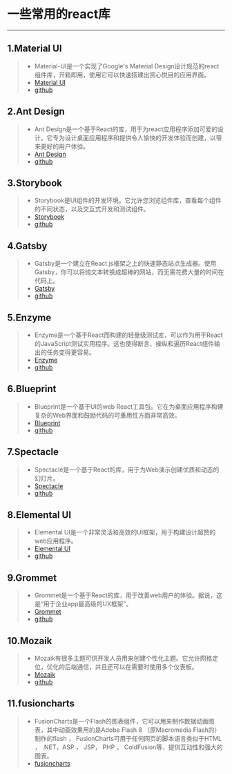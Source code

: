 # 一些常用的react库
-----------
## 1.Material UI
> * Material-UI是一个实现了Google's Material Design设计规范的react组件库，开箱即用，使用它可以快速搭建出赏心悦目的应用界面。
> * [Material UI](https://material-ui.com/) 
> * [github](https://github.com/mui-org/material-ui)

## 2.Ant Design
> * Ant Design是一个基于React的库，用于为react应用程序添加可爱的设计。它专为设计桌面应用程序和提供令人愉快的开发体验而创建，以带来更好的用户体验。
> * [Ant Design](https://ant.design/index-cn)
> * [github](https://github.com/ant-design/ant-design)

## 3.Storybook
> * Storybook是UI组件的开发环境。它允许您浏览组件库，查看每个组件的不同状态，以及交互式开发和测试组件。
> * [Storybook](https://storybook.js.org/)
> * [github](https://github.com/storybooks/storybook)

## 4.Gatsby
> * Gatsby是一个建立在React.js框架之上的快速静态站点生成器。使用Gatsby，你可以将纯文本转换成超棒的网站，而无需花费大量的时间在代码上。
> * [Gatsby](https://www.gatsbyjs.org/)
> * [github](https://github.com/gatsbyjs/gatsby)

## 5.Enzyme
> * Enzyme是一个基于React而构建的轻量级测试库，可以作为用于React的JavaScript测试实用程序。这也使得断言、操纵和遍历React组件输出的任务变得更容易。
> * [Enzyme](http://airbnb.io/enzyme/)
> * [github](https://github.com/airbnb/enzyme)

## 6.Blueprint
> * Blueprint是一个基于UI的web React工具包。它在为桌面应用程序构建复杂的Web界面和鼓励代码的可重用性方面非常高效。
> * [Blueprint](https://blueprintjs.com/)
> * [github](https://github.com/palantir/blueprint)

## 7.Spectacle
> * Spectacle是一个基于React的库，用于为Web演示创建优质和动态的幻灯片。
> * [Spectacle](https://formidable.com/open-source/spectacle/)
> * [github](https://github.com/FormidableLabs/spectacle)

## 8.Elemental UI
> * Elemental UI是一个非常灵活和高效的UI框架，用于构建设计超赞的web应用程序。
> * [Elemental UI](http://elemental-ui.com/)
> * [github](https://github.com/elementalui/elemental)

## 9.Grommet
> * Grommet是一个基于React的库，用于改善web用户的体验。据说，这是“用于企业app最高级的UX框架”。
> * [Grommet](https://grommet.io/)
> * [github](https://github.com/grommet/grommet)

## 10.Mozaik
> * Mozaik有很多主题可供开发人员用来创建个性化主题。它允许网格定位，优化的后端通信，并且还可以在需要时使用多个仪表板。
> * [Mozaik](http://mozaik.rocks/)
> * [github](https://github.com/plouc/mozaik)

## 11.fusioncharts
> * FusionCharts是一个Flash的图表组件，它可以用来制作数据动画图表，其中动画效果用的是Adobe Flash 8 （原Macromedia Flash的）制作的flash ， FusionCharts可用于任何网页的脚本语言类似于HTML ， .NET，ASP ， JSP， PHP ， ColdFusion等，提供互动性和强大的图表。
> * [fusioncharts](https://www.fusioncharts.com/)
